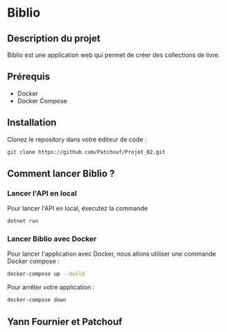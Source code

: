 # Biblio

## Description du projet

Biblio est une application web qui permet de créer des collections de livre.

## Prérequis

- Docker
- Docker Compose

## Installation

Clonez le repository dans votre éditeur de code :

```bash
git clone https://github.com/Patchouf/Projet_B2.git 
```

##  Comment lancer Biblio ?

### Lancer l'API en local

Pour lancer l'API en local, éxecutez la commande 

```bash
dotnet run 
```
### Lancer Biblio avec Docker

Pour lancer l'application avec Docker, nous allons utiliser une commande Docker compose :

```bash
docker-compose up --build
```

Pour arrêter votre application :
```bash
docker-compose down 
```

## Yann Fournier et Patchouf
